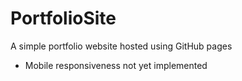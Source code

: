 # PortfolioSite
A simple portfolio website hosted using GitHub pages
* Mobile responsiveness not yet implemented